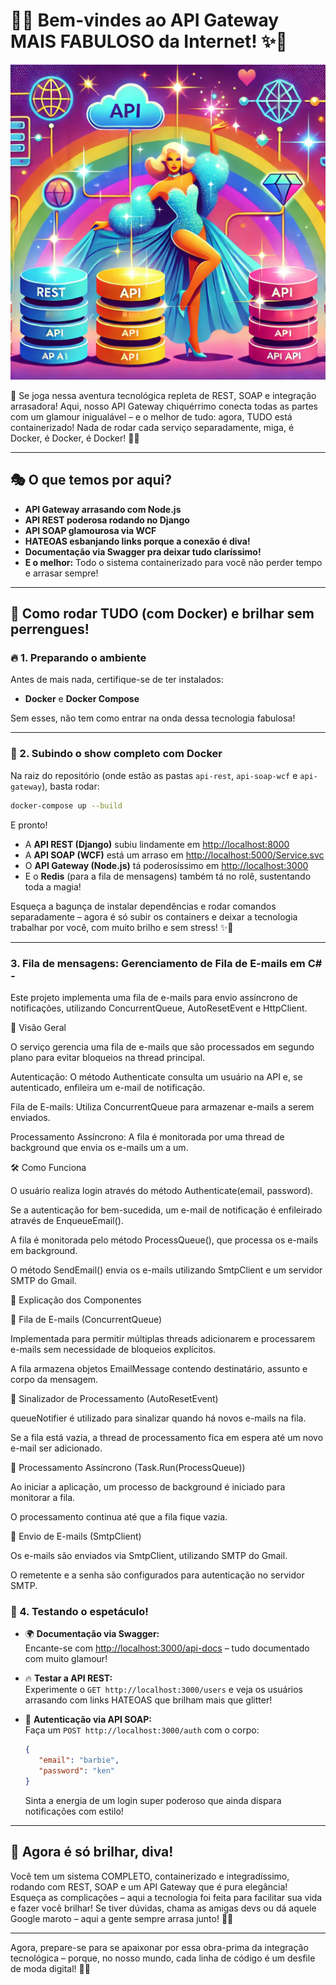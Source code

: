 # 🌈✨ Bem-vindes ao API Gateway MAIS FABULOSO da Internet! ✨🌈

![diva](diva.webp)

💖 Se joga nessa aventura tecnológica repleta de REST, SOAP e integração arrasadora! Aqui, nosso API Gateway chiquérrimo conecta todas as partes com um glamour inigualável – e o melhor de tudo: agora, TUDO está containerizado! Nada de rodar cada serviço separadamente, miga, é Docker, é Docker, é Docker! 💃🎉

---

## 🎭 O que temos por aqui?

- **API Gateway arrasando com Node.js**
- **API REST poderosa rodando no Django**
- **API SOAP glamourosa via WCF**
- **HATEOAS esbanjando links porque a conexão é diva!**
- **Documentação via Swagger pra deixar tudo claríssimo!**
- **E o melhor:** Todo o sistema containerizado para você não perder tempo e arrasar sempre!

---

## 🎀 Como rodar TUDO (com Docker) e brilhar sem perrengues!

### 🔥 1. Preparando o ambiente
Antes de mais nada, certifique-se de ter instalados:
- **Docker** e **Docker Compose**

Sem esses, não tem como entrar na onda dessa tecnologia fabulosa!

---

### 🚀 2. Subindo o show completo com Docker
Na raiz do repositório (onde estão as pastas `api-rest`, `api-soap-wcf` e `api-gateway`), basta rodar:

```sh
docker-compose up --build
```

E pronto!  
- A **API REST (Django)** subiu lindamente em [http://localhost:8000](http://localhost:8000)
- A **API SOAP (WCF)** está um arraso em [http://localhost:5000/Service.svc](http://localhost:5000/Service.svc)
- O **API Gateway (Node.js)** tá poderosíssimo em [http://localhost:3000](http://localhost:3000)
- E o **Redis** (para a fila de mensagens) também tá no rolê, sustentando toda a magia!

Esqueça a bagunça de instalar dependências e rodar comandos separadamente – agora é só subir os containers e deixar a tecnologia trabalhar por você, com muito brilho e sem stress! ✨💖

---

### 3. Fila de mensagens: Gerenciamento de Fila de E-mails em C# *-*

Este projeto implementa uma fila de e-mails para envio assíncrono de notificações, utilizando ConcurrentQueue, AutoResetEvent e HttpClient.

📌 Visão Geral

O serviço gerencia uma fila de e-mails que são processados em segundo plano para evitar bloqueios na thread principal.

Autenticação: O método Authenticate consulta um usuário na API e, se autenticado, enfileira um e-mail de notificação.

Fila de E-mails: Utiliza ConcurrentQueue<EmailMessage> para armazenar e-mails a serem enviados.

Processamento Assíncrono: A fila é monitorada por uma thread de background que envia os e-mails um a um.

🛠️ Como Funciona

O usuário realiza login através do método Authenticate(email, password).

Se a autenticação for bem-sucedida, um e-mail de notificação é enfileirado através de EnqueueEmail().

A fila é monitorada pelo método ProcessQueue(), que processa os e-mails em background.

O método SendEmail() envia os e-mails utilizando SmtpClient e um servidor SMTP do Gmail.

📜 Explicação dos Componentes

🔹 Fila de E-mails (ConcurrentQueue<EmailMessage>)

Implementada para permitir múltiplas threads adicionarem e processarem e-mails sem necessidade de bloqueios explícitos.

A fila armazena objetos EmailMessage contendo destinatário, assunto e corpo da mensagem.

🔹 Sinalizador de Processamento (AutoResetEvent)

queueNotifier é utilizado para sinalizar quando há novos e-mails na fila.

Se a fila está vazia, a thread de processamento fica em espera até um novo e-mail ser adicionado.

🔹 Processamento Assíncrono (Task.Run(ProcessQueue))

Ao iniciar a aplicação, um processo de background é iniciado para monitorar a fila.

O processamento continua até que a fila fique vazia.

🔹 Envio de E-mails (SmtpClient)

Os e-mails são enviados via SmtpClient, utilizando SMTP do Gmail.

O remetente e a senha são configurados para autenticação no servidor SMTP.


### 💅 4. Testando o espetáculo!

- 🌍 **Documentação via Swagger:**  
  Encante-se com [http://localhost:3000/api-docs](http://localhost:3000/api-docs) – tudo documentado com muito glamour!

- 🔥 **Testar a API REST:**  
  Experimente o `GET http://localhost:3000/users` e veja os usuários arrasando com links HATEOAS que brilham mais que glitter!

- 💖 **Autenticação via API SOAP:**  
  Faça um `POST http://localhost:3000/auth` com o corpo:
   ```json
   {
      "email": "barbie",
      "password": "ken"
   }
   ```
  Sinta a energia de um login super poderoso que ainda dispara notificações com estilo!

---

## 🎉 Agora é só brilhar, diva!

Você tem um sistema COMPLETO, containerizado e integradíssimo, rodando com REST, SOAP e um API Gateway que é pura elegância! Esqueça as complicações – aqui a tecnologia foi feita para facilitar sua vida e fazer você brilhar! Se tiver dúvidas, chama as amigas devs ou dá aquele Google maroto – aqui a gente sempre arrasa junto! 🚀💖

---

Agora, prepare-se para se apaixonar por essa obra-prima da integração tecnológica – porque, no nosso mundo, cada linha de código é um desfile de moda digital! 🌈✨